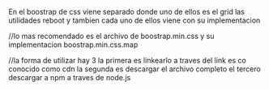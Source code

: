 En el boostrap de css viene separado donde uno de ellos es el grid las utilidades reboot y tambien cada uno de ellos viene con su implementacion 

//lo mas recomendado es el archivo de boostrap.min.css
y su implementacion  boostrap.min.css.map

//la forma de utilizar hay 3
la primera es linkearlo a traves del link es co
conocido como cdn 
la segunda es descargar el archivo completo
el tercero descargar a npm a traves de node.js 
